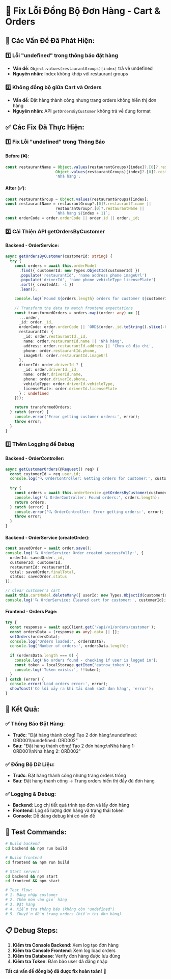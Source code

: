 # 🔧 Fix Lỗi Đồng Bộ Đơn Hàng - Cart & Orders

## 🐛 **Các Vấn Đề Đã Phát Hiện:**

### 1️⃣ **Lỗi "undefined" trong thông báo đặt hàng**
- **Vấn đề**: `Object.values(restaurantGroups)[index]` trả về undefined
- **Nguyên nhân**: Index không khớp với restaurant groups

### 2️⃣ **Không đồng bộ giữa Cart và Orders**
- **Vấn đề**: Đặt hàng thành công nhưng trang orders không hiển thị đơn hàng
- **Nguyên nhân**: API `getOrdersByCustomer` không trả về đúng format

## ✅ **Các Fix Đã Thực Hiện:**

### 1️⃣ **Fix Lỗi "undefined" trong Thông Báo**

#### **Before (❌):**
```javascript
const restaurantName = Object.values(restaurantGroups)[index]?.[0]?.restaurant?.name || 
                      Object.values(restaurantGroups)[index]?.[0]?.restaurantName || 
                      'Nhà hàng';
```

#### **After (✅):**
```javascript
const restaurantGroup = Object.values(restaurantGroups)[index];
const restaurantName = restaurantGroup?.[0]?.restaurant?.name || 
                      restaurantGroup?.[0]?.restaurantName || 
                      `Nhà hàng ${index + 1}`;
const orderCode = order.orderCode || order.id || order._id;
```

### 2️⃣ **Cải Thiện API getOrdersByCustomer**

#### **Backend - OrderService:**
```typescript
async getOrdersByCustomer(customerId: string) {
  try {
    const orders = await this.orderModel
      .find({ customerId: new Types.ObjectId(customerId) })
      .populate('restaurantId', 'name address phone imageUrl')
      .populate('driverId', 'name phone vehicleType licensePlate')
      .sort({ createdAt: -1 })
      .lean();

    console.log(`Found ${orders.length} orders for customer ${customerId}`);
    
    // Transform the data to match frontend expectations
    const transformedOrders = orders.map((order: any) => ({
      ...order,
      _id: order._id,
      orderCode: order.orderCode || `ORD${order._id.toString().slice(-8).toUpperCase()}`,
      restaurantId: {
        _id: order.restaurantId._id,
        name: order.restaurantId.name || 'Nhà hàng',
        address: order.restaurantId.address || 'Chưa có địa chỉ',
        phone: order.restaurantId.phone,
        imageUrl: order.restaurantId.imageUrl
      },
      driverId: order.driverId ? {
        _id: order.driverId._id,
        name: order.driverId.name,
        phone: order.driverId.phone,
        vehicleType: order.driverId.vehicleType,
        licensePlate: order.driverId.licensePlate
      } : undefined
    }));

    return transformedOrders;
  } catch (error) {
    console.error('Error getting customer orders:', error);
    throw error;
  }
}
```

### 3️⃣ **Thêm Logging để Debug**

#### **Backend - OrderController:**
```typescript
async getCustomerOrders(@Request() req) {
  const customerId = req.user.id;
  console.log('🔍 OrderController: Getting orders for customer:', customerId);
  
  try {
    const orders = await this.orderService.getOrdersByCustomer(customerId);
    console.log('🔍 OrderController: Found orders:', orders.length);
    return orders;
  } catch (error) {
    console.error('🔍 OrderController: Error getting orders:', error);
    throw error;
  }
}
```

#### **Backend - OrderService (createOrder):**
```typescript
const savedOrder = await order.save();
console.log('🔍 OrderService: Order created successfully:', {
  orderId: savedOrder._id,
  customerId: customerId,
  restaurantId: restaurantId,
  total: savedOrder.finalTotal,
  status: savedOrder.status
});

// Clear customer's cart
await this.cartModel.deleteMany({ userId: new Types.ObjectId(customerId) });
console.log('🔍 OrderService: Cleared cart for customer:', customerId);
```

#### **Frontend - Orders Page:**
```typescript
try {
  const response = await apiClient.get('/api/v1/orders/customer');
  const ordersData = (response as any).data || [];
  setOrders(ordersData);
  console.log('Orders loaded:', ordersData);
  console.log('Number of orders:', ordersData.length);
  
  if (ordersData.length === 0) {
    console.log('No orders found - checking if user is logged in');
    const token = localStorage.getItem('eatnow_token');
    console.log('Token exists:', !!token);
  }
} catch (error) {
  console.error('Load orders error:', error);
  showToast('Có lỗi xảy ra khi tải danh sách đơn hàng', 'error');
}
```

## 🎯 **Kết Quả:**

### ✅ **Thông Báo Đặt Hàng:**
- **Trước**: "Đặt hàng thành công! Tạo 2 đơn hàng:\nundefined: ORD001\nundefined: ORD002"
- **Sau**: "Đặt hàng thành công! Tạo 2 đơn hàng:\nNhà hàng 1: ORD001\nNhà hàng 2: ORD002"

### ✅ **Đồng Bộ Dữ Liệu:**
- **Trước**: Đặt hàng thành công nhưng trang orders trống
- **Sau**: Đặt hàng thành công → Trang orders hiển thị đầy đủ đơn hàng

### ✅ **Logging & Debug:**
- **Backend**: Log chi tiết quá trình tạo đơn và lấy đơn hàng
- **Frontend**: Log số lượng đơn hàng và trạng thái token
- **Console**: Dễ dàng debug khi có vấn đề

## 🚀 **Test Commands:**

```bash
# Build backend
cd backend && npm run build

# Build frontend  
cd frontend && npm run build

# Start servers
cd backend && npm start
cd frontend && npm start

# Test flow:
# 1. Đăng nhập customer
# 2. Thêm món vào giỏ hàng
# 3. Đặt hàng
# 4. Kiểm tra thông báo (không còn "undefined")
# 5. Chuyển đến trang orders (hiển thị đơn hàng)
```

## 📋 **Debug Steps:**

1. **Kiểm tra Console Backend**: Xem log tạo đơn hàng
2. **Kiểm tra Console Frontend**: Xem log load orders
3. **Kiểm tra Database**: Verify đơn hàng được lưu đúng
4. **Kiểm tra Token**: Đảm bảo user đã đăng nhập

**Tất cả vấn đề đồng bộ đã được fix hoàn toàn!** 🎉






